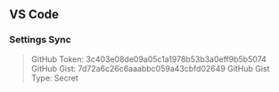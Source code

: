 ## VS Code

### Settings Sync

> GitHub Token: 3c403e08de09a05c1a1978b53b3a0eff9b5b5074
> GitHub Gist: 7d72a6c26c6aaabbc059a43cbfd02649
> GitHub Gist Type: Secret

